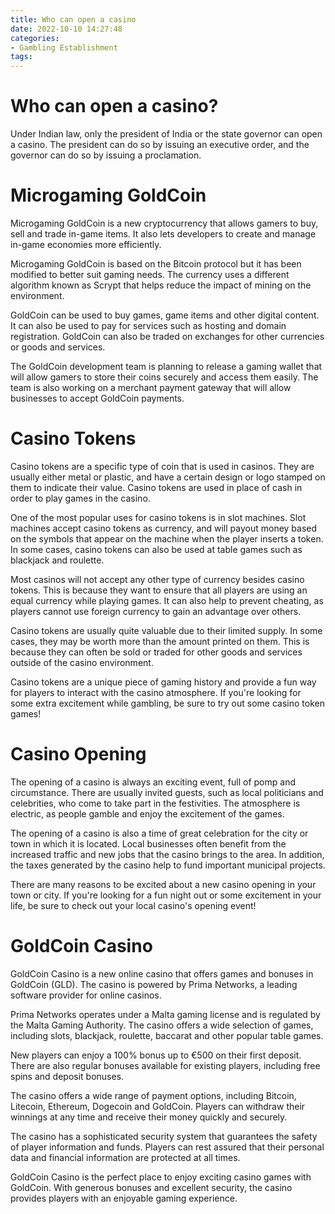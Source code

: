 ```yaml
---
title: Who can open a casino
date: 2022-10-10 14:27:48
categories:
- Gambling Establishment
tags:
---
```



#  Who can open a casino?

Under Indian law, only the president of India or the state governor can open a casino. The president can do so by issuing an executive order, and the governor can do so by issuing a proclamation.

#  Microgaming GoldCoin

Microgaming GoldCoin is a new cryptocurrency that allows gamers to buy, sell and trade in-game items. It also lets developers to create and manage in-game economies more efficiently.

Microgaming GoldCoin is based on the Bitcoin protocol but it has been modified to better suit gaming needs. The currency uses a different algorithm known as Scrypt that helps reduce the impact of mining on the environment.

GoldCoin can be used to buy games, game items and other digital content. It can also be used to pay for services such as hosting and domain registration. GoldCoin can also be traded on exchanges for other currencies or goods and services.

The GoldCoin development team is planning to release a gaming wallet that will allow gamers to store their coins securely and access them easily. The team is also working on a merchant payment gateway that will allow businesses to accept GoldCoin payments.

#  Casino Tokens

Casino tokens are a specific type of coin that is used in casinos. They are usually either metal or plastic, and have a certain design or logo stamped on them to indicate their value. Casino tokens are used in place of cash in order to play games in the casino.

One of the most popular uses for casino tokens is in slot machines. Slot machines accept casino tokens as currency, and will payout money based on the symbols that appear on the machine when the player inserts a token. In some cases, casino tokens can also be used at table games such as blackjack and roulette.

Most casinos will not accept any other type of currency besides casino tokens. This is because they want to ensure that all players are using an equal currency while playing games. It can also help to prevent cheating, as players cannot use foreign currency to gain an advantage over others.

Casino tokens are usually quite valuable due to their limited supply. In some cases, they may be worth more than the amount printed on them. This is because they can often be sold or traded for other goods and services outside of the casino environment.

Casino tokens are a unique piece of gaming history and provide a fun way for players to interact with the casino atmosphere. If you're looking for some extra excitement while gambling, be sure to try out some casino token games!

#  Casino Opening

The opening of a casino is always an exciting event, full of pomp and circumstance. There are usually invited guests, such as local politicians and celebrities, who come to take part in the festivities. The atmosphere is electric, as people gamble and enjoy the excitement of the games.

The opening of a casino is also a time of great celebration for the city or town in which it is located. Local businesses often benefit from the increased traffic and new jobs that the casino brings to the area. In addition, the taxes generated by the casino help to fund important municipal projects.

There are many reasons to be excited about a new casino opening in your town or city. If you're looking for a fun night out or some excitement in your life, be sure to check out your local casino's opening event!

#  GoldCoin Casino

GoldCoin Casino is a new online casino that offers games and bonuses in GoldCoin (GLD). The casino is powered by Prima Networks, a leading software provider for online casinos.

Prima Networks operates under a Malta gaming license and is regulated by the Malta Gaming Authority. The casino offers a wide selection of games, including slots, blackjack, roulette, baccarat and other popular table games.

New players can enjoy a 100% bonus up to €500 on their first deposit. There are also regular bonuses available for existing players, including free spins and deposit bonuses.

The casino offers a wide range of payment options, including Bitcoin, Litecoin, Ethereum, Dogecoin and GoldCoin. Players can withdraw their winnings at any time and receive their money quickly and securely.

The casino has a sophisticated security system that guarantees the safety of player information and funds. Players can rest assured that their personal data and financial information are protected at all times.

GoldCoin Casino is the perfect place to enjoy exciting casino games with GoldCoin. With generous bonuses and excellent security, the casino provides players with an enjoyable gaming experience.